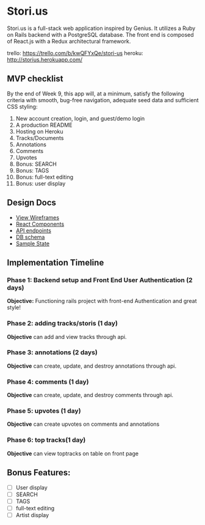 # Stori.us

Stori.us is a full-stack web application inspired by Genius. It utilizes a Ruby on Rails backend with a PostgreSQL database. The front end is composed of React.js with a Redux architectural framework.  

trello: https://trello.com/b/kwQFYxQe/stori-us
heroku: http://storius.herokuapp.com/

## MVP checklist

By the end of Week 9, this app will, at a minimum, satisfy the following criteria with smooth, bug-free navigation, adequate seed data and sufficient CSS styling:

  1. New account creation, login, and guest/demo login
  2. A production README
  3. Hosting on Heroku
  4. Tracks/Documents
  5. Annotations
  6. Comments
  7. Upvotes
  8. Bonus: SEARCH
  9. Bonus: TAGS
  10. Bonus: full-text editing
  11. Bonus: user display


## Design Docs
* [View Wireframes][wireframes]
* [React Components][components]
* [API endpoints][api-endpoints]
* [DB schema][schema]
* [Sample State][sample-state]

[wireframes]: wireframes
[components]: component-hierarchy.md
[sample-state]: sample-state.md
[api-endpoints]: api-endpoints.md
[schema]: schema.md

## Implementation Timeline

### Phase 1: Backend setup and Front End User Authentication (2 days)

**Objective:** Functioning rails project with front-end Authentication and great style!

### Phase 2: adding tracks/storis (1 day)

**Objective** can add and view tracks through api.

### Phase 3: annotations (2 days)

**Objective** can create, update, and destroy annotations through api.

### Phase 4: comments (1 day)

**Objective** can create, update, and destroy comments through api.

### Phase 5: upvotes (1 day)

**Objective** can create upvotes on comments and annotations

### Phase 6: top tracks(1 day)

**Objective** can view toptracks on table on front page

## Bonus Features:

- [ ] User display
- [ ] SEARCH
- [ ] TAGS
- [ ] full-text editing
- [ ] Artist display
